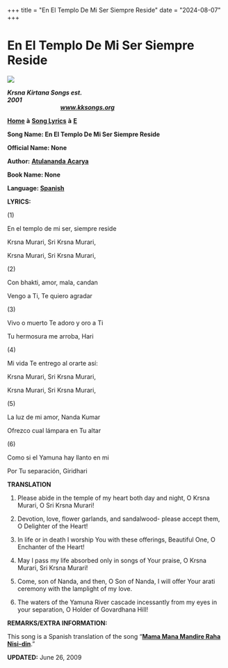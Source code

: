 +++
title = "En El Templo De Mi Ser Siempre Reside"
date = "2024-08-07"
+++

# En El Templo De Mi Ser Siempre Reside
**[![](http://kksongs.org/image_files/image002.jpg)](http://kksongs.org/)**

**_Krsna_** **_Kirtana Songs est. 2001_**                                                                                                                                                      **_www.kksongs.org_**

**[Home](http://kksongs.org/)** **à** **[Song Lyrics](http://kksongs.org/lyrics.html)** **à** **[E](http://kksongs.org/songs/song_e.html)**

**Song Name: En El Templo De Mi Ser Siempre Reside**

**Official Name: None**

**Author:** [**Atulananda** **Acarya**](http://kksongs.org/authors/list/atulananda.html)

**Book Name: None**

**Language: [Spanish](http://kksongs.org/language/list/spanish.html)**

**LYRICS:**

(1)

En el templo de mi ser, siempre reside

Krsna Murari, Sri Krsna Murari,

Krsna Murari, Sri Krsna Murari,

(2)

Con bhakti, amor, mala, candan

Vengo a Ti, Te quiero agradar

(3)

Vivo o muerto Te adoro y oro a Ti

Tu hermosura me arroba, Hari

(4)

Mi vida Te entrego al orarte así:

Krsna Murari, Sri Krsna Murari,

Krsna Murari, Sri Krsna Murari,

(5)

La luz de mi amor, Nanda Kumar

Ofrezco cual lámpara en Tu altar

(6)

Como si el Yamuna hay llanto en mi

Por Tu separación, Giridhari

**TRANSLATION**

1) Please abide in the temple of my heart both day and night, O Krsna Murari, O Sri Krsna Murari!

2) Devotion, love, flower garlands, and sandalwood- please accept them, O Delighter of the Heart!

3) In life or in death I worship You with these offerings, Beautiful One, O Enchanter of the Heart!

4) May I pass my life absorbed only in songs of Your praise, O Krsna Murari, Sri Krsna Murari!

5) Come, son of Nanda, and then, O Son of Nanda, I will offer Your arati ceremony with the lamplight of my love.

6) The waters of the Yamuna River cascade incessantly from my eyes in your separation, O Holder of Govardhana Hill!

**REMARKS/EXTRA INFORMATION:**

This song is a Spanish translation of the song “**[Mama Mana Mandire Raha Nisi-din](http://kksongs.org/songs/m/mamamanamandire.html)**.”

**UPDATED:** June 26, 2009